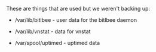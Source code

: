 These are things that are used but we weren't backing up:

* /var/lib/bitlbee - user data for the bitlbee daemon

* /var/lib/vnstat - data for vnstat

* /var/spool/uptimed - uptimed data

